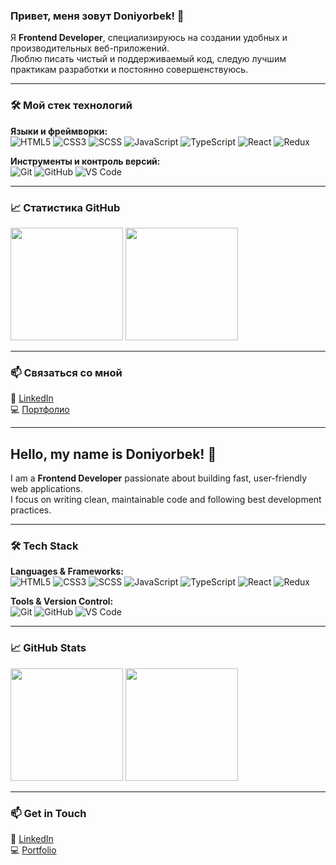### Привет, меня зовут Doniyorbek! 👋  

Я **Frontend Developer**, специализируюсь на создании удобных и производительных веб-приложений.  
Люблю писать чистый и поддерживаемый код, следую лучшим практикам разработки и постоянно совершенствуюсь.  

---

### 🛠️ Мой стек технологий  
**Языки и фреймворки:**  
![HTML5](https://img.shields.io/badge/-HTML5-E34F26?style=flat-square&logo=html5&logoColor=white)
![CSS3](https://img.shields.io/badge/-CSS3-1572B6?style=flat-square&logo=css3)
![SCSS](https://img.shields.io/badge/-SCSS-CC6699?style=flat-square&logo=sass)
![JavaScript](https://img.shields.io/badge/-JavaScript-F7DF1E?style=flat-square&logo=javascript&logoColor=black)
![TypeScript](https://img.shields.io/badge/-TypeScript-007ACC?style=flat-square&logo=typescript)
![React](https://img.shields.io/badge/-React-61DAFB?style=flat-square&logo=react)
![Redux](https://img.shields.io/badge/-Redux-764ABC?style=flat-square&logo=redux)  

**Инструменты и контроль версий:**  
![Git](https://img.shields.io/badge/-Git-F05032?style=flat-square&logo=git&logoColor=white)
![GitHub](https://img.shields.io/badge/-GitHub-181717?style=flat-square&logo=github)
![VS Code](https://img.shields.io/badge/-VS%20Code-007ACC?style=flat-square&logo=visual-studio-code)

---

### 📈 Статистика GitHub  
<p align="left">
  <img height="180em" src="https://github-readme-stats.vercel.app/api?username=ТВОЙ_GITHUB_ЮЗЕРНЕЙМ&show_icons=true&theme=react&count_private=true" />
  <img height="180em" src="https://github-readme-streak-stats.herokuapp.com/?user=ТВОЙ_GITHUB_ЮЗЕРНЕЙМ&theme=react" />
</p>

---

### 📫 Связаться со мной  
🔗 [LinkedIn](https://linkedin.com/in/ТВОЙ_ЛИНКЕДИН)  
💻 [Портфолио](https://ТВОЙ_САЙТ)  

---

## Hello, my name is Doniyorbek! 👋  

I am a **Frontend Developer** passionate about building fast, user-friendly web applications.  
I focus on writing clean, maintainable code and following best development practices.  

---

### 🛠️ Tech Stack  
**Languages & Frameworks:**  
![HTML5](https://img.shields.io/badge/-HTML5-E34F26?style=flat-square&logo=html5&logoColor=white)
![CSS3](https://img.shields.io/badge/-CSS3-1572B6?style=flat-square&logo=css3)
![SCSS](https://img.shields.io/badge/-SCSS-CC6699?style=flat-square&logo=sass)
![JavaScript](https://img.shields.io/badge/-JavaScript-F7DF1E?style=flat-square&logo=javascript&logoColor=black)
![TypeScript](https://img.shields.io/badge/-TypeScript-007ACC?style=flat-square&logo=typescript)
![React](https://img.shields.io/badge/-React-61DAFB?style=flat-square&logo=react)
![Redux](https://img.shields.io/badge/-Redux-764ABC?style=flat-square&logo=redux)  

**Tools & Version Control:**  
![Git](https://img.shields.io/badge/-Git-F05032?style=flat-square&logo=git&logoColor=white)
![GitHub](https://img.shields.io/badge/-GitHub-181717?style=flat-square&logo=github)
![VS Code](https://img.shields.io/badge/-VS%20Code-007ACC?style=flat-square&logo=visual-studio-code)

---

### 📈 GitHub Stats  
<p align="left">
  <img height="180em" src="https://github-readme-stats.vercel.app/api?username=ТВОЙ_GITHUB_ЮЗЕРНЕЙМ&show_icons=true&theme=react&count_private=true" />
  <img height="180em" src="https://github-readme-streak-stats.herokuapp.com/?user=ТВОЙ_GITHUB_ЮЗЕРНЕЙМ&theme=react" />
</p>

---

### 📫 Get in Touch  
🔗 [LinkedIn](https://linkedin.com/in/ТВОЙ_ЛИНКЕДИН)  
💻 [Portfolio](https://ТВОЙ_САЙТ)  

